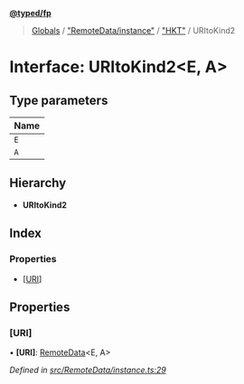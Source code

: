 **[@typed/fp](../README.md)**

> [Globals](../globals.md) / ["RemoteData/instance"](../modules/_remotedata_instance_.md) / ["HKT"](../modules/_remotedata_instance_._hkt_.md) / URItoKind2

# Interface: URItoKind2\<E, A>

## Type parameters

Name |
------ |
`E` |
`A` |

## Hierarchy

* **URItoKind2**

## Index

### Properties

* [[URI]](_remotedata_instance_._hkt_.uritokind2.md#[uri])

## Properties

### [URI]

•  **[URI]**: [RemoteData](../modules/_remotedata_remotedata_.md#remotedata)\<E, A>

*Defined in [src/RemoteData/instance.ts:29](https://github.com/TylorS/typed-fp/blob/6ccb290/src/RemoteData/instance.ts#L29)*
